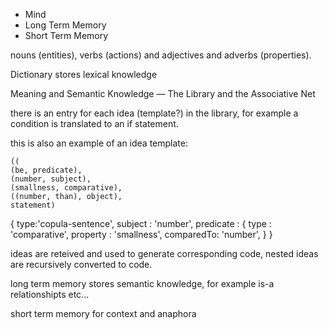 * Mind
* Long Term Memory
* Short Term Memory


nouns (entities), verbs (actions) and adjectives and adverbs (properties).

Dictionary stores lexical knowledge

Meaning and Semantic Knowledge — The Library and the Associative Net

there is an entry for each idea (template?) in the library, for example a condition is translated to an if statement.

this is also an example of an idea template:

```
((
(be, predicate),
(number, subject),
(smallness, comparative),
((number, than), object),
statement)
```


{
    type:'copula-sentence',
    subject : 'number',
    predicate : {
        type : 'comparative',
        property : 'smallness',
        comparedTo: 'number', 
    }
}

ideas are reteived and used to generate corresponding code, nested ideas are recursively converted to code.

long term memory stores semantic knowledge, for example is-a relationshipts etc...

short term memory for context and anaphora




